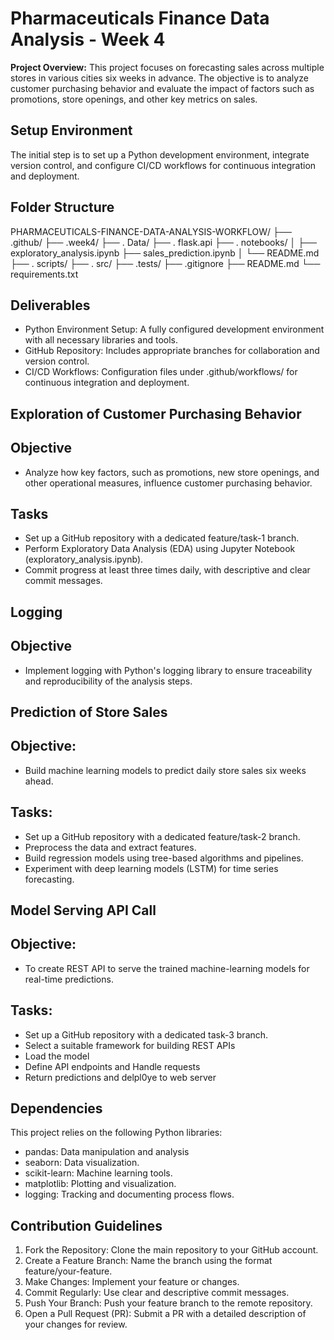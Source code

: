 # Pharmaceuticals Finance Data Analysis - Week 4

**Project Overview:**
This project focuses on forecasting sales across multiple stores in various cities six weeks in advance. The objective is to analyze customer purchasing behavior and evaluate the impact of factors such as promotions, store openings, and other key metrics on sales.

## Setup Environment
The initial step is to set up a Python development environment, integrate version control, and configure CI/CD workflows for continuous integration and deployment.
## Folder Structure 

PHARMACEUTICALS-FINANCE-DATA-ANALYSIS-WORKFLOW/ 
├── .github/
├── .week4/
├── . Data/
├── . flask.api
├── . notebooks/
│   ├── exploratory_analysis.ipynb 
    ├── sales_prediction.ipynb 
│   └── README.md 
├── . scripts/ 
├── . src/
├── .tests/
├── .gitignore 
├── README.md 
└── requirements.txt 

## Deliverables
- Python Environment Setup: A fully configured development environment with all necessary libraries and tools.
- GitHub Repository: Includes appropriate branches for collaboration and version control.
- CI/CD Workflows: Configuration files under .github/workflows/ for continuous integration and deployment.

 ## Exploration of Customer Purchasing Behavior
 ## Objective
 - Analyze how key factors, such as promotions, new store openings, and other operational measures, influence customer purchasing behavior.
## Tasks
- Set up a GitHub repository with a dedicated feature/task-1 branch.
- Perform Exploratory Data Analysis (EDA) using Jupyter Notebook (exploratory_analysis.ipynb).
- Commit progress at least three times daily, with descriptive and clear commit messages.

 ## Logging
 ## Objective
 - Implement logging with Python's logging library to ensure traceability and reproducibility of the analysis steps.

## Prediction of Store Sales
## Objective: 
- Build machine learning models to predict daily store sales six weeks ahead.
## Tasks:
- Set up a GitHub repository with a dedicated feature/task-2 branch.
- Preprocess the data and extract features.
- Build regression models using tree-based algorithms and pipelines.
- Experiment with deep learning models (LSTM) for time series forecasting.

## Model Serving API Call
## Objective: 
- To create REST API to serve the trained machine-learning models for real-time predictions.
## Tasks:
- Set up a GitHub repository with a dedicated task-3 branch.
- Select a suitable framework for building REST APIs
- Load the model
- Define API endpoints and Handle requests
- Return predictions and delpl0ye to web server

## Dependencies
This project relies on the following Python libraries:

- pandas: Data manipulation and analysis
- seaborn: Data visualization.
- scikit-learn: Machine learning tools.
- matplotlib: Plotting and visualization.
- logging: Tracking and documenting process flows.

## Contribution Guidelines
1. Fork the Repository: Clone the main repository to your GitHub account.
2. Create a Feature Branch: Name the branch using the format feature/your-feature.
3. Make Changes: Implement your feature or changes.
4. Commit Regularly: Use clear and descriptive commit messages.
5. Push Your Branch: Push your feature branch to the remote repository.
6. Open a Pull Request (PR): Submit a PR with a detailed description of your changes for review.